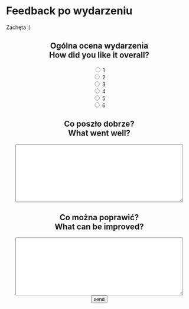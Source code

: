 # Feedback po wydarzeniu

<div style="text-align: center" id="feedback-form">
	<p style="text-align: left;">Zachęta :)</p>
    <form action="https://awfeedback.dev2.szostek.net/thanks" method="post" accept-charset="UTF-8">
	  <h2>Ogólna ocena wydarzenia<br>How did you like it overall?</h2>
	  <div id="feedback-points">
		<div class="wrap">
          <input type="radio" id="1" name="score" value="1">
          <label for="1">1</label>
	    </div>
		<div class="wrap">
          <input type="radio" id="2" name="score" value="2">
          <label for="2">2</label>
	    </div>
		<div class="wrap">
          <input type="radio" id="3" name="score" value="3">
          <label for="3">3</label>
	    </div>
		<div class="wrap">
          <input type="radio" id="4" name="score" value="4">
          <label for="4">4</label>
	    </div>
		<div class="wrap">
          <input type="radio" id="5" name="score" value="5">
          <label for="5">5</label>
	    </div>
		<div class="wrap">
          <input type="radio" id="6" name="score" value="6">
          <label for="6">6</label>
	    </div>
	  </div>
      <h2><label for="good">Co poszło dobrze?<br>What went well?</label><br></h2>
      <textarea id="good" name="good" rows="10" style="width: 90%"></textarea><br>
      <h2><label for="bad">Co można poprawić?<br>What can be improved?</label><br></h2>
      <textarea id="bad" name="bad" rows="10" style="width: 90%"></textarea><br>
      <input id="feedback-submit-button" type="submit" value="send">
    </form>
<div>
